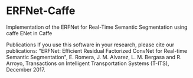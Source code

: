 # ERFNet-Caffe
 Implementation of the ERFNet for Real-Time Semantic Segmentation using caffe
ENet in Caffe

Publications
If you use this software in your research, please cite our publications:
"ERFNet: Efficient Residual Factorized ConvNet for Real-time Semantic Segmentation", E. Romera, J. M. Alvarez, L. M. Bergasa and R. Arroyo, Transactions on Intelligent Transportation Systems (T-ITS), December 2017. 
